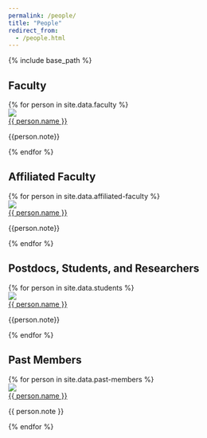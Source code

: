 ```yaml
---
permalink: /people/
title: "People"
redirect_from: 
  - /people.html
---
```


{% include base_path %}

<!-- <h2 class="page__content page__content-people-title">Faculty</h2>
<div id="faculty-list">
  {% for person in site.data.faculty %}
    <div class="faculty-profile">
      <div class="faculty-profile-left">
        <img src="{{ person.imageurl }}" class="faculty-image"/>
      </div>
      <div class="faculty-profile-right">
        <a href="{{ person.website }}" class="faculty-name">
          {{ person.name }}
        </a>
        <div class="faculty-email">
          {{ person.email }}
        </div>
        <div class="faculty-interest">
          {% for interest in person.interests %}
            <span class="faculty-interest-item">
              {{ interest }}
            </span>
          {% endfor %}
        </div>
      </div>
    </div>
  {% endfor %}
</div> -->

<h2 class="page__content page__content-people-title">Faculty</h2>
<div id="student-list">
  {% for person in site.data.faculty %}
    <div class="student-profile">
      <div class="student-profile-top">
        <img src="{{ person.imageurl }}" class="student-image"/>
      </div>
      <div class="student-profile-bottom">
        <a href="{{ person.website }}" class="student-name">
          {{ person.name }}
        </a>
        <p> {{person.note}} </p>
      </div>
    </div>
  {% endfor %}
</div>

<h2 class="page__content page__content-people-title">Affiliated Faculty</h2>
<div id="student-list">
  {% for person in site.data.affiliated-faculty %}
    <div class="student-profile">
      <div class="student-profile-top">
        <img src="{{ person.imageurl }}" class="student-image"/>
      </div>
      <div class="student-profile-bottom">
        <a href="{{ person.website }}" class="student-name">
          {{ person.name }}
        </a>
        <p> {{person.note}} </p>
      </div>
    </div>
  {% endfor %}
</div>

<h2 class="page__content page__content-people-title">Postdocs, Students, and Researchers</h2>
<div id="student-list">
  {% for person in site.data.students %}
    <div class="student-profile">
      <div class="student-profile-top">
        <img src="{{ person.imageurl }}" class="student-image"/>
      </div>
      <div class="student-profile-bottom">
        <a href="{{ person.website }}" class="student-name">
          {{ person.name }}
        </a>
        <p> {{person.note}} </p>
      </div>
    </div>
  {% endfor %}
</div>

<h2 class="page__content page__content-people-title">Past Members</h2>
<div id="student-list">
  {% for person in site.data.past-members %}
    <div class="student-profile">
      <div class="student-profile-top">
        <img src="{{ person.imageurl }}" class="student-image"/>
      </div>
      <div class="student-profile-bottom">
        <a href="{{ person.website }}" class="student-name">
          {{ person.name }}         </a>
        <p> 
        {{ person.note }}
      </p>
      </div>
    </div>
  {% endfor %}
</div>